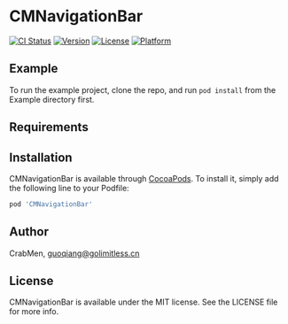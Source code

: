 # CMNavigationBar

[![CI Status](https://img.shields.io/travis/CrabMen/CMNavigationBar.svg?style=flat)](https://travis-ci.org/CrabMen/CMNavigationBar)
[![Version](https://img.shields.io/cocoapods/v/CMNavigationBar.svg?style=flat)](https://cocoapods.org/pods/CMNavigationBar)
[![License](https://img.shields.io/cocoapods/l/CMNavigationBar.svg?style=flat)](https://cocoapods.org/pods/CMNavigationBar)
[![Platform](https://img.shields.io/cocoapods/p/CMNavigationBar.svg?style=flat)](https://cocoapods.org/pods/CMNavigationBar)

## Example

To run the example project, clone the repo, and run `pod install` from the Example directory first.

## Requirements

## Installation

CMNavigationBar is available through [CocoaPods](https://cocoapods.org). To install
it, simply add the following line to your Podfile:

```ruby
pod 'CMNavigationBar'
```

## Author

CrabMen, guoqiang@golimitless.cn

## License

CMNavigationBar is available under the MIT license. See the LICENSE file for more info.
